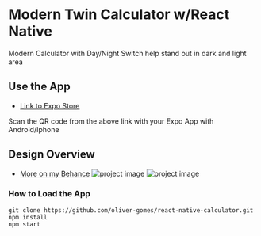 # Modern Twin Calculator w/React Native


Modern Calculator with Day/Night Switch help stand out in dark and light area

## Use the App
- [Link to Expo Store ](https://expo.io/@ogomes/twin-modern-calculator)

Scan the QR code from the above link with your Expo App with Android/Iphone

## Design Overview
- [More on my Behance](https://www.behance.net/gallery/75906275/Calculator-App-Design-Code)
![project image](https://oliver-gomes.github.io/images/github%20images/calculator-instagra.png)
![project image](https://oliver-gomes.github.io/images/github%20images/cal-prev.gif)

### How to Load the App
```
git clone https://github.com/oliver-gomes/react-native-calculator.git
npm install
npm start
```
